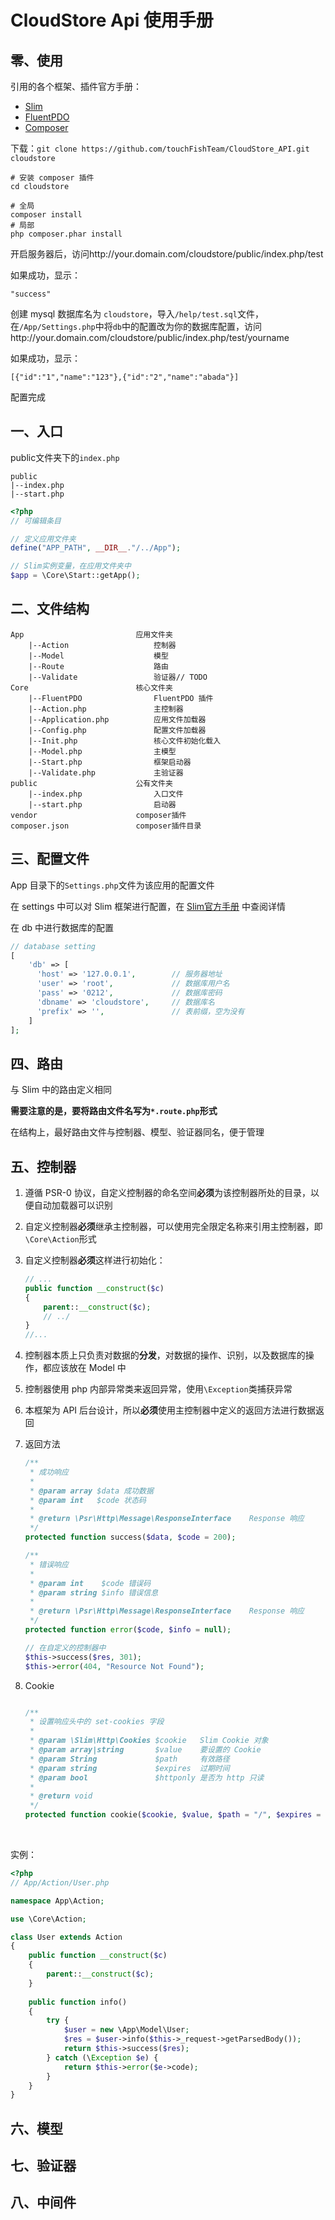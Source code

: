 # CloudStore Api 使用手册
## 零、使用

引用的各个框架、插件官方手册：

- [Slim](https://www.slimframework.com/docs/)
- [FluentPDO](http://envms.github.io/fluentpdo/)
- [Composer](https://docs.phpcomposer.com)

下载：`git clone https://github.com/touchFishTeam/CloudStore_API.git cloudstore`

```shell
# 安装 composer 插件
cd cloudstore

# 全局
composer install
# 局部
php composer.phar install
```

开启服务器后，访问http://your.domain.com/cloudstore/public/index.php/test

如果成功，显示：

```
"success"
```

创建 mysql 数据库名为 `cloudstore`，导入`/help/test.sql`文件，在`/App/Settings.php`中将`db`中的配置改为你的数据库配置，访问http://your.domain.com/cloudstore/public/index.php/test/yourname

如果成功，显示：

```
[{"id":"1","name":"123"},{"id":"2","name":"abada"}]
```

配置完成

## 一、入口

public文件夹下的`index.php`

```
public
|--index.php
|--start.php
```

```php
<?php
// 可编辑条目

// 定义应用文件夹
define("APP_PATH", __DIR__."/../App");

// Slim实例变量，在应用文件夹中
$app = \Core\Start::getApp();
```

## 二、文件结构

```
App							应用文件夹
	|--Action					控制器
	|--Model					模型
	|--Route					路由
	|--Validate					验证器// TODO
Core						核心文件夹
	|--FluentPDO				FluentPDO 插件
	|--Action.php				主控制器
	|--Application.php			应用文件加载器
	|--Config.php				配置文件加载器
	|--Init.php					核心文件初始化载入
	|--Model.php				主模型
	|--Start.php				框架启动器
	|--Validate.php				主验证器
public						公有文件夹
	|--index.php				入口文件
	|--start.php				启动器
vendor						composer插件
composer.json				composer插件目录
```

## 三、配置文件

App 目录下的`Settings.php`文件为该应用的配置文件

在 settings 中可以对 Slim 框架进行配置，在 [Slim官方手册](https://www.slimframework.com/docs/) 中查阅详情

在 db 中进行数据库的配置

```php
// database setting
[
    'db' => [
      'host' => '127.0.0.1',		// 服务器地址
      'user' => 'root',				// 数据库用户名
      'pass' => '0212',				// 数据库密码
      'dbname' => 'cloudstore',		// 数据库名
      'prefix' => '',				// 表前缀，空为没有
    ]
];
```

## 四、路由

与 Slim 中的路由定义相同

**需要注意的是，要将路由文件名写为`*.route.php`形式**

在结构上，最好路由文件与控制器、模型、验证器同名，便于管理

## 五、控制器

1. 遵循 PSR-0 协议，自定义控制器的命名空间**必须**为该控制器所处的目录，以便自动加载器可以识别

2. 自定义控制器**必须**继承主控制器，可以使用完全限定名称来引用主控制器，即`\Core\Action`形式

3. 自定义控制器**必须**这样进行初始化：

   ```php
   // ...
   public function __construct($c)
   {
       parent::__construct($c);
       // ../
   }
   //...
   ```

4. 控制器本质上只负责对数据的**分发**，对数据的操作、识别，以及数据库的操作，都应该放在 Model 中

5. 控制器使用 php 内部异常类来返回异常，使用`\Exception`类捕获异常

6. 本框架为 API 后台设计，所以**必须**使用主控制器中定义的返回方法进行数据返回

7. 返回方法

   ```php
   /**
    * 成功响应
    *
    * @param array $data 成功数据
    * @param int   $code 状态码
    *
    * @return \Psr\Http\Message\ResponseInterface    Response 响应
    */
   protected function success($data, $code = 200);

   /**
    * 错误响应
    *
    * @param int    $code 错误码
    * @param string $info 错误信息
    *
    * @return \Psr\Http\Message\ResponseInterface    Response 响应
    */
   protected function error($code, $info = null);

   // 在自定义的控制器中
   $this->success($res, 301);
   $this->error(404, "Resource Not Found");
   ```

8. Cookie

   ```php

   /**
    * 设置响应头中的 set-cookies 字段
    *
    * @param \Slim\Http\Cookies $cookie   Slim Cookie 对象
    * @param array|string       $value    要设置的 Cookie
    * @param String             $path     有效路径
    * @param string             $expires  过期时间
    * @param bool               $httponly 是否为 http 只读
    *
    * @return void
    */
   protected function cookie($cookie, $value, $path = "/", $expires = null, $httponly = false);
   ```

   ​

实例：

```php
<?php
// App/Action/User.php

namespace App\Action;

use \Core\Action;

class User extends Action
{
 	public function __construct($c)
    {
    	parent::__construct($c);
	}
  
    public function info()
    {
        try {
            $user = new \App\Model\User;
            $res = $user->info($this->_request->getParsedBody());
            return $this->success($res);
        } catch (\Exception $e) {
            return $this->error($e->code);
        }
    }
}
```

## 六、模型

## 七、验证器

## 八、中间件